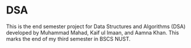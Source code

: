 # DSA
This is the end semester project for Data Structures and Algorithms (DSA) developed by Muhammad Mahad, Kaif ul Imaan, and Aamna Khan. This marks the end of my third semester in BSCS NUST.

